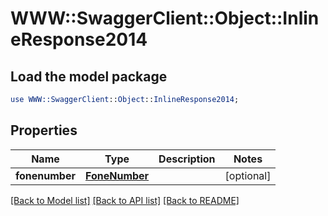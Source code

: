 # WWW::SwaggerClient::Object::InlineResponse2014

## Load the model package
```perl
use WWW::SwaggerClient::Object::InlineResponse2014;
```

## Properties
Name | Type | Description | Notes
------------ | ------------- | ------------- | -------------
**fonenumber** | [**FoneNumber**](FoneNumber.md) |  | [optional] 

[[Back to Model list]](../README.md#documentation-for-models) [[Back to API list]](../README.md#documentation-for-api-endpoints) [[Back to README]](../README.md)


